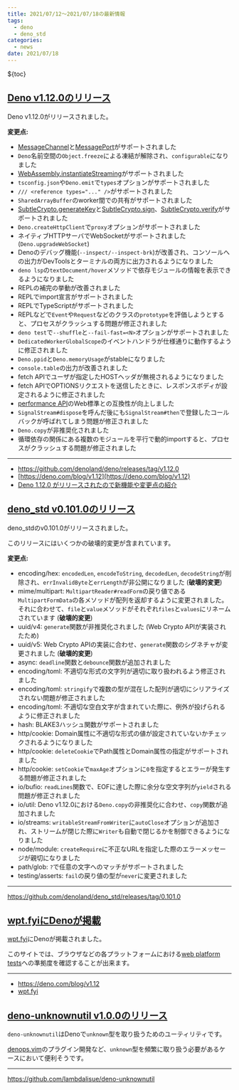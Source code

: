 ```yaml
---
title: 2021/07/12〜2021/07/18の最新情報
tags:
  - deno
  - deno_std
categories:
  - news
date: 2021/07/18
---
```


${toc}

## [Deno v1.12.0のリリース](https://github.com/denoland/deno/releases/tag/v1.12.0)

Deno v1.12.0がリリースされました。

**変更点:**

- [MessageChannel](https://developer.mozilla.org/ja/docs/Web/API/MessageChannel)と[MessagePort](https://developer.mozilla.org/ja/docs/Web/API/MessagePort)がサポートされました
- `Deno`名前空間の`Object.freeze`による凍結が解除され、`configurable`になりました
- [WebAssembly.instantiateStreaming](https://developer.mozilla.org/ja/docs/Web/JavaScript/Reference/Global_Objects/WebAssembly/instantiateStreaming)がサポートされました
- `tsconfig.json`や`Deno.emit`で`types`オプションがサポートされました
- `/// <reference types="..." />`がサポートされました
- `SharedArrayBuffer`のworker間での共有がサポートされました
- [SubtleCrypto.generateKey](https://developer.mozilla.org/en-US/docs/Web/API/SubtleCrypto/generateKey)と[SubtleCrypto.sign](https://developer.mozilla.org/en-US/docs/Web/API/SubtleCrypto/sign)、[SubtleCrypto.verify](https://developer.mozilla.org/en-US/docs/Web/API/SubtleCrypto/verify)がサポートされました
- `Deno.createHttpClient`で`proxy`オプションがサポートされました
- ネイティブHTTPサーバでWebSocketがサポートされました (`Deno.upgradeWebSocket`)
- Denoのデバッグ機能(`--inspect/--inspect-brk`)が改善され、コンソールへの出力がDevToolsとターミナルの両方に出力されるようになりました
- `deno lsp`の`textDocument/hover`メソッドで依存モジュールの情報を表示できるようになりました
- REPLの補完の挙動が改善されました
- REPLでimport宣言がサポートされました
- REPLでTypeScriptがサポートされました
- REPLなどで`Event`や`Request`などのクラスの`prototype`を評価しようとすると、プロセスがクラッシュする問題が修正されました
- `deno test`で`--shuffle`と`--fail-fast=<N>`オプションがサポートされました
- `DedicatedWorkerGlobalScope`のイベントハンドラが仕様通りに動作するように修正されました
- `Deno.ppid`と`Deno.memoryUsage`がstableになりました
- `console.table`の出力が改善されました
- fetch APIでユーザが指定したHOSTヘッダが無視されるようになりました
- fetch APIでOPTIONSリクエストを送信したときに、レスポンスボディが設定されるように修正されました
- [performance API](https://w3c.github.io/perf-timing-primer/)のWeb標準との互換性が向上しました
- `SignalStream#dispose`を呼んだ後にも`SignalStream#then`で登録したコールバックが呼ばれてしまう問題が修正されました
- `Deno.copy`が非推奨化されました
- 循環依存の関係にある複数のモジュールを平行で動的importすると、プロセスがクラッシュする問題が修正されました

---

- https://github.com/denoland/deno/releases/tag/v1.12.0
- [https://deno.com/blog/v1.12](https://deno.com/blog/v1.12)
- [Deno 1.12.0 がリリースされたので新機能や変更点の紹介](https://zenn.dev/magurotuna/articles/deno-release-note-1-12-0)

## [deno_std v0.101.0のリリース](https://github.com/denoland/deno_std/releases/tag/0.101.0)

deno_stdのv0.101.0がリリースされました。

このリリースにはいくつかの破壊的変更が含まれています。

**変更点:**

- encoding/hex: `encodedLen`, `encodeToString`, `decodedLen`, `decodeString`が削除され、`errInvalidByte`と`errLength`が非公開になりました (**破壊的変更**)
- mime/multipart: `MultipartReader#readForm`の戻り値である`MultipartFormData`の各メソッドが配列を返却するように変更されました。それに合わせて、`file`と`value`メソッドがそれぞれ`files`と`values`にリネームされています (**破壊的変更**)
- uuid/v4: `generate`関数が非推奨化されました (Web Crypto APIが実装されたため)
- uuid/v5: Web Crypto APIの実装に合わせ、`generate`関数のシグネチャが変更されました (**破壊的変更**)
- async: `deadline`関数と`debounce`関数が追加されました
- encoding/toml: 不適切な形式の文字列が適切に取り扱われるよう修正されました
- encoding/toml: `stringify`で複数の型が混在した配列が適切にシリアライズされない問題が修正されました
- encoding/toml: 不適切な空白文字が含まれていた際に、例外が投げられるように修正されました
- hash: BLAKE3ハッシュ関数がサポートされました
- http/cookie: Domain属性に不適切な形式の値が設定されていないかチェックされるようになりました
- http/cookie: `deleteCookie`でPath属性とDomain属性の指定がサポートされました
- http/cookie: `setCookie`で`maxAge`オプションに`0`を指定するとエラーが発生する問題が修正されました
- io/bufio: `readLines`関数で、EOFに達した際に余分な空文字列が`yield`される問題が修正されました
- io/util: Deno v1.12.0における`Deno.copy`の非推奨化に合わせ、`copy`関数が追加されました
- io/streams: `writableStreamFromWriter`に`autoClose`オプションが追加され、ストリームが閉じた際に`Writer`も自動で閉じるかを制御できるようになりました
- node/module: `createRequire`に不正なURLを指定した際のエラーメッセージが親切になりました
- path/glob: `?`で任意の文字へのマッチがサポートされました
- testing/asserts: `fail`の戻り値の型が`never`に変更されました

---

https://github.com/denoland/deno_std/releases/tag/0.101.0

## [wpt.fyiにDenoが掲載](https://wpt.fyi/results/url?label=master&label=experimental&product=chrome&product=firefox&product=safari&product=deno&aligned)

[wpt.fyi](https://wpt.fyi/results/url?label=master&label=experimental&product=chrome&product=firefox&product=safari&product=deno&aligned)にDenoが掲載されました。

このサイトでは、ブラウザなどの各プラットフォームにおける[web platform tests](https://web-platform-tests.org/)への準拠度を確認することが出来ます。

---

- https://deno.com/blog/v1.12
- [wpt.fyi](https://wpt.fyi/results/url?label=master&label=experimental&product=chrome&product=firefox&product=safari&product=deno&aligned)

## [deno-unknownutil v1.0.0のリリース](https://github.com/lambdalisue/deno-unknownutil)

`deno-unknownutil`はDenoで`unknown`型を取り扱うためのユーティリティです。

[denops.vim](https://github.com/vim-denops/denops.vim)のプラグイン開発など、`unknown`型を頻繁に取り扱う必要があるケースにおいて便利そうです。

---

https://github.com/lambdalisue/deno-unknownutil
